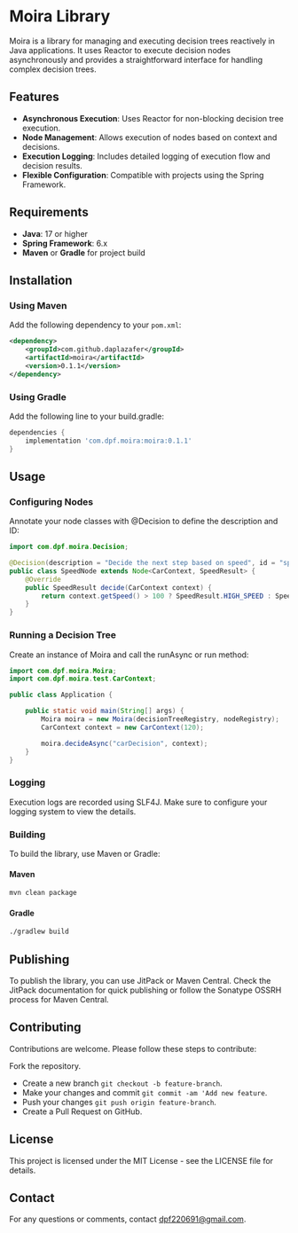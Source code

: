 # Moira Library

Moira is a library for managing and executing decision trees reactively in Java applications. It uses Reactor to execute decision nodes asynchronously and provides a straightforward interface for handling complex decision trees.

## Features

- **Asynchronous Execution**: Uses Reactor for non-blocking decision tree execution.
- **Node Management**: Allows execution of nodes based on context and decisions.
- **Execution Logging**: Includes detailed logging of execution flow and decision results.
- **Flexible Configuration**: Compatible with projects using the Spring Framework.

## Requirements

- **Java**: 17 or higher
- **Spring Framework**: 6.x
- **Maven** or **Gradle** for project build

## Installation

### Using Maven

Add the following dependency to your `pom.xml`:

```xml
<dependency>
    <groupId>com.github.daplazafer</groupId>
    <artifactId>moira</artifactId>
    <version>0.1.1</version>
</dependency>
```

### Using Gradle

Add the following line to your build.gradle:

```groovy
dependencies {
    implementation 'com.dpf.moira:moira:0.1.1'
}
```

## Usage

### Configuring Nodes

Annotate your node classes with @Decision to define the description and ID:

```java
import com.dpf.moira.Decision;

@Decision(description = "Decide the next step based on speed", id = "speedDecision")
public class SpeedNode extends Node<CarContext, SpeedResult> {
    @Override
    public SpeedResult decide(CarContext context) {
        return context.getSpeed() > 100 ? SpeedResult.HIGH_SPEED : SpeedResult.NORMAL_SPEED;
    }
}
```

### Running a Decision Tree

Create an instance of Moira and call the runAsync or run method:

```java
import com.dpf.moira.Moira;
import com.dpf.moira.test.CarContext;

public class Application {

    public static void main(String[] args) {
        Moira moira = new Moira(decisionTreeRegistry, nodeRegistry);
        CarContext context = new CarContext(120);

        moira.decideAsync("carDecision", context);
    }
}
```

### Logging

Execution logs are recorded using SLF4J. Make sure to configure your logging system to view the details.

### Building

To build the library, use Maven or Gradle:

#### Maven
```bash
mvn clean package
```

#### Gradle
```bash
./gradlew build
```

## Publishing

To publish the library, you can use JitPack or Maven Central. Check the JitPack documentation for quick publishing or follow the Sonatype OSSRH process for Maven Central.

## Contributing

Contributions are welcome. Please follow these steps to contribute:

Fork the repository.
- Create a new branch `git checkout -b feature-branch`.
- Make your changes and commit `git commit -am 'Add new feature`.
- Push your changes `git push origin feature-branch`.
- Create a Pull Request on GitHub.

## License

This project is licensed under the MIT License - see the LICENSE file for details.

## Contact

For any questions or comments, contact dpf220691@gmail.com.
